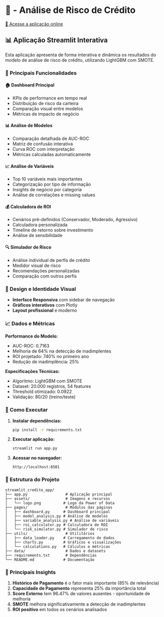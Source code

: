 
# 🚀  - Análise de Risco de Crédito  
[🔗 Acesse a aplicação online](https://case-credito.streamlit.app/)  
  
## 📊 Aplicação Streamlit Interativa  

Esta aplicação apresenta de forma interativa e dinâmica os resultados do modelo de análise de risco de crédito, utilizando LightGBM com SMOTE.

### 🎯 Principais Funcionalidades

#### 🏠 Dashboard Principal
- KPIs de performance em tempo real
- Distribuição de risco da carteira
- Comparação visual entre modelos
- Métricas de impacto de negócio

#### 📊 Análise de Modelos
- Comparação detalhada de AUC-ROC
- Matriz de confusão interativa
- Curva ROC com interpretação
- Métricas calculadas automaticamente

#### 📈 Análise de Variáveis
- Top 10 variáveis mais importantes
- Categorização por tipo de informação
- Insights de negócio por categoria
- Análise de correlações e missing values

#### 💰 Calculadora de ROI
- Cenários pré-definidos (Conservador, Moderado, Agressivo)
- Calculadora personalizada
- Timeline de retorno sobre investimento
- Análise de sensibilidade

#### 🔍 Simulador de Risco
- Análise individual de perfis de crédito
- Medidor visual de risco
- Recomendações personalizadas
- Comparação com outros perfis

### 🎨 Design e Identidade Visual


- **Interface Responsiva** com sidebar de navegação
- **Gráficos interativos** com Plotly
- **Layout profissional** e moderno

### 📈 Dados e Métricas

**Performance do Modelo:**
- AUC-ROC: 0.7163
- Melhoria de 64% na detecção de inadimplentes
- ROI projetado: 740% no primeiro ano
- Redução de inadimplência: 25%

**Especificações Técnicas:**
- Algoritmo: LightGBM com SMOTE
- Dataset: 20.000 registros, 54 features
- Threshold otimizado: 0.0922
- Validação: 80/20 (treino/teste)

### 🚀 Como Executar

1. **Instalar dependências:**
   ```bash
   pip install -r requirements.txt
   ```

2. **Executar aplicação:**
   ```bash
   streamlit run app.py
   ```

3. **Acessar no navegador:**
   ```
   http://localhost:8501
   ```

### 📁 Estrutura do Projeto

```
streamlit_credito_app/
├── app.py                 # Aplicação principal
├── assets/                # Imagens e recursos
│   └── logo.png          # Logo da Power of Data
├── pages/                 # Módulos das páginas
│   ├── dashboard.py      # Dashboard principal
│   ├── model_analysis.py # Análise de modelos
│   ├── variable_analysis.py # Análise de variáveis
│   ├── roi_calculator.py # Calculadora de ROI
│   └── risk_simulator.py # Simulador de risco
├── utils/                 # Utilitários
│   ├── data_loader.py    # Carregamento de dados
│   ├── charts.py         # Gráficos e visualizações
│   └── calculations.py   # Cálculos e métricas
├── data/                  # Dados e datasets
├── requirements.txt       # Dependências
└── README.md             # Documentação
```

### 🎯 Principais Insights

1. **Histórico de Pagamento** é o fator mais importante (85% de relevância)
2. **Capacidade de Pagamento** representa 25% da importância total
3. **Score Externo** tem 96.47% de valores ausentes - oportunidade de melhoria
4. **SMOTE** melhora significativamente a detecção de inadimplentes
5. **ROI positivo** em todos os cenários analisados